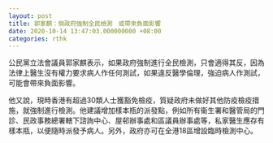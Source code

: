 ```yaml
---
layout: post
title: 郭家麒：倘政府強制全民檢測　或帶來負面影響
date: 2020-10-14 13:47:03.000000000 +08:00
categories: rthk
---
```


公民黨立法會議員郭家麒表示，如果政府強制進行全民檢測，只會適得其反，因為法律上醫生沒有權力要求病人作任何測試，如果違反醫學倫理，強迫病人作測試，可能會帶來負面影響。

他又說，現時香港有超過30類人士獲豁免檢疫，質疑政府未做好其他防疫檢疫措施，就強制進行檢測。他建議增加樣本瓶的派發點，例如所有衞生署和醫管局的門診、民政事務總署轄下諮詢中心、屋邨辦事處和區議員辦事處等，私家醫生應存有樣本瓶，以便隨時派發予病人。另外，政府亦可在全港18區增設臨時檢測中心。
